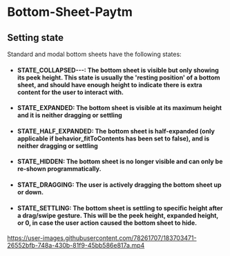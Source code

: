 # Bottom-Sheet-Paytm

## Setting state
Standard and modal bottom sheets have the following states:
* #### STATE_COLLAPSED---: The bottom sheet is visible but only showing its peek height. This state is usually the 'resting position' of a bottom sheet, and should have enough height to indicate there is extra content for the user to interact with.
* #### STATE_EXPANDED: The bottom sheet is visible at its maximum height and it is neither dragging or settling
* #### STATE_HALF_EXPANDED: The bottom sheet is half-expanded (only applicable if behavior_fitToContents has been set to false), and is neither dragging or settling
* #### STATE_HIDDEN: The bottom sheet is no longer visible and can only be re-shown programmatically.
* #### STATE_DRAGGING: The user is actively dragging the bottom sheet up or down.
* #### STATE_SETTLING: The bottom sheet is settling to specific height after a drag/swipe gesture. This will be the peek height, expanded height, or 0, in case the user action caused the bottom sheet to hide.






https://user-images.githubusercontent.com/78261707/183703471-26552bfb-748a-430b-81f9-45bb586e817a.mp4

